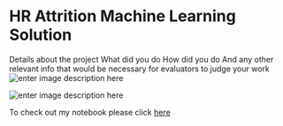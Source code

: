 # HR Attrition Machine Learning Solution
Details about the project 
What did you do 
How did you do
And any other relevant info that would be necessary for evaluators to judge your work![enter image description here](https://github.com/skm1124/Machine-Learning/blob/master/Attrtion.png?raw=true)

![enter image description here](https://github.com/skm1124/Machine-Learning/blob/master/hr-analytics-10.jpg?raw=true)

To check out my notebook please click [here](https://github.com/skm1124/Machine-Learning/blob/master/HR_Analytics.ipynb)
